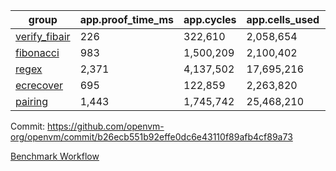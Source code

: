 | group | app.proof_time_ms | app.cycles | app.cells_used | leaf.proof_time_ms | leaf.cycles | leaf.cells_used |
| -- | -- | -- | -- | -- | -- | -- |
| [verify_fibair](https://github.com/openvm-org/openvm/blob/benchmark-results/benchmarks/verify_fibair-b26ecb551b92effe0dc6e43110f89afb4cf89a73.md) | 226 |  322,610 |  2,058,654 |- | - | - |
| [fibonacci](https://github.com/openvm-org/openvm/blob/benchmark-results/benchmarks/fibonacci-b26ecb551b92effe0dc6e43110f89afb4cf89a73.md) | 983 |  1,500,209 |  2,100,402 | 2,023 |  2,380,760 |  12,951,124 |
| [regex](https://github.com/openvm-org/openvm/blob/benchmark-results/benchmarks/regex-b26ecb551b92effe0dc6e43110f89afb4cf89a73.md) | 2,371 |  4,137,502 |  17,695,216 | 5,588 |  5,763,538 |  45,807,490 |
| [ecrecover](https://github.com/openvm-org/openvm/blob/benchmark-results/benchmarks/ecrecover-b26ecb551b92effe0dc6e43110f89afb4cf89a73.md) | 695 |  122,859 |  2,263,820 | 2,698 |  2,934,900 |  29,404,728 |
| [pairing](https://github.com/openvm-org/openvm/blob/benchmark-results/benchmarks/pairing-b26ecb551b92effe0dc6e43110f89afb4cf89a73.md) | 1,443 |  1,745,742 |  25,468,210 | 2,903 |  3,904,832 |  32,400,944 |


Commit: https://github.com/openvm-org/openvm/commit/b26ecb551b92effe0dc6e43110f89afb4cf89a73

[Benchmark Workflow](https://github.com/openvm-org/openvm/actions/runs/18795109508)
